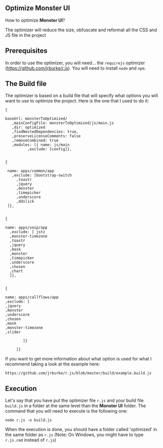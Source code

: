 ## Optimize Monster UI



How to optimize **Monster UI**?


The optimizer will reduce the size, obfuscate and reformat all the CSS and JS file in the project 


## Prerequisites

In order to use the optimizer, you will need... the `requirejs` optimizer (https://github.com/jrburke/r.js).
You will need to install `node` and `npm`.


## The Build file

The optimizer is based on a build file that will specify what options you will want to use to optimize the project.
Here is the one that I used to do it:
 

    {
    
    baseUrl: monsterToOptimized/
       ,mainConfigFile: monsterToOptimized/js/main.js
       ,dir: optimized
       ,findNestedDependencies: true,
       ,preserveLicenseComments: false
       ,removeCombined: true
       ,modules: [{ name: js/main
              ,exclude: [config]},
	     

    {    
    
     name: apps/common/app
       ,exclude: [bootstrap-switch
         ,toastr
         ,jquery
         ,monster
         ,timepicker
         ,underscore
         ,ddslick
	 ]},
        
	
    {
    
    name: apps/voip/app
      ,exclude: [ jstz
      ,monster-timezone
      ,toastr               
      ,jquery				
      ,mask                
      ,monster                 
      ,timepicker     
      ,underscore				
      ,chosen                
      ,chart
      ]},
	
	
    { 
    
    name: apps/callflows/app
    ,exclude: [                
    ,jquery         
    ,monster            
    ,underscore				
    ,chosen                
    ,mask                
    ,monster-timezone                
    ,slider

            ]}
	    
         ]}

If you want to get more information about what option is used for what I recommend taking a look at the example here: 
    
    https://github.com/jrburke/r.js/blob/master/build/example.build.js


## Execution

Let's say that you have put the optimizer file `r.js` and your build file `build.js` in a folder at the same level than the **Monster UI** folder. The command that you will need to execute is the following one:

    node r.js -o build.js

When the execution is done, you should have a folder called 'optimized' in the same folder as `r.js` (Note: On Windows, you might have to type `r.js.cmd` instead of `r.js`)
